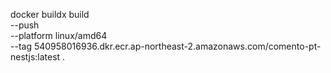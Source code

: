 docker buildx build \
--push \
--platform linux/amd64 \
--tag 540958016936.dkr.ecr.ap-northeast-2.amazonaws.com/comento-pt-nestjs:latest .